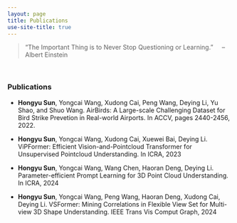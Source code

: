 ```yaml
---
layout: page
title: Publications
use-site-title: true
---
```


> “The Important Thing is to Never Stop Questioning or Learning.” &nbsp;&nbsp;&nbsp;&nbsp;– Albert Einstein

<br/>

### Publications
- **Hongyu Sun**, Yongcai Wang, Xudong Cai, Peng Wang, Deying Li, Yu Shao, and Shuo Wang. AirBirds: A Large-scale Challenging Dataset for Bird Strike Prevetion in Real-world Airports. In ACCV, pages 2440-2456, 2022.

- **Hongyu Sun**, Yongcai Wang, Xudong Cai, Xuewei Bai, Deying Li. ViPFormer: Efficient Vision-and-Pointcloud Transformer for Unsupervised Pointcloud Understanding. In ICRA, 2023

- **Hongyu Sun**, Yongcai Wang, Wang Chen, Haoran Deng, Deying Li. Parameter-efficient Prompt Learning for 3D Point Cloud Understanding. In ICRA, 2024

- **Hongyu Sun**, Yongcai Wang, Peng Wang, Haoran Deng, Xudong Cai, Deying Li. VSFormer: Mining Correlations in Flexible View Set for Multi-view 3D Shape Understanding. IEEE Trans Vis Comput Graph, 2024